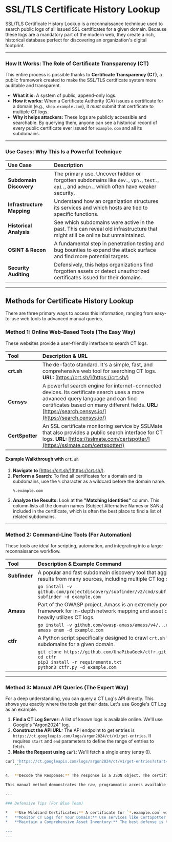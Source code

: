 # SSL/TLS Certificate History Lookup

SSL/TLS Certificate History Lookup is a reconnaissance technique used to search public logs of all issued SSL certificates for a given domain. Because these logs are a mandatory part of the modern web, they create a rich, historical database perfect for discovering an organization's digital footprint.

---
### How It Works: The Role of Certificate Transparency (CT)

This entire process is possible thanks to **Certificate Transparency (CT)**, a public framework created to make the SSL/TLS certificate system more auditable and transparent.

*   **What it is:** A system of public, append-only logs.
*   **How it works:** When a Certificate Authority (CA) issues a certificate for a domain (e.g., `shop.example.com`), it *must* submit that certificate to multiple CT logs.
*   **Why it helps attackers:** These logs are publicly accessible and searchable. By querying them, anyone can see a historical record of every public certificate ever issued for `example.com` and all its subdomains.

---
### Use Cases: Why This Is a Powerful Technique

| Use Case | Description |
| :--- | :--- |
| **Subdomain Discovery** | The primary use. Uncover hidden or forgotten subdomains like `dev.`, `vpn.`, `test.`, `api.`, and `admin.`, which often have weaker security. |
| **Infrastructure Mapping** | Understand how an organization structures its services and which hosts are tied to specific functions. |
| **Historical Analysis** | See which subdomains were active in the past. This can reveal old infrastructure that might still be online but unmaintained. |
| **OSINT & Recon** | A fundamental step in penetration testing and bug bounties to expand the attack surface and find more potential targets. |
| **Security Auditing** | Defensively, this helps organizations find forgotten assets or detect unauthorized certificates issued for their domains. |

---
## Methods for Certificate History Lookup

There are three primary ways to access this information, ranging from easy-to-use web tools to advanced manual queries.

### Method 1: Online Web-Based Tools (The Easy Way)

These websites provide a user-friendly interface to search CT logs.

| Tool            | Description & URL                                                                                                                                                                                                                             |
| :-------------- | :-------------------------------------------------------------------------------------------------------------------------------------------------------------------------------------------------------------------------------------------- |
| **crt.sh**      | The de-facto standard. It's a simple, fast, and comprehensive web tool for searching CT logs. **URL:** [https://crt.sh/](https://crt.sh/)                                                                                                     |
| **Censys**      | A powerful search engine for internet-connected devices. Its certificate search uses a more advanced query language and can find certificates based on many different fields. **URL:** [https://search.censys.io/](https://search.censys.io/) |
| **CertSpotter** | An SSL certificate monitoring service by SSLMate that also provides a public search interface for CT logs. **URL:** [https://sslmate.com/certspotter/](https://sslmate.com/certspotter/)                                                      |
#### Example Walkthrough with `crt.sh`

1.  **Navigate to** [https://crt.sh/](https://crt.sh/).
2.  **Perform a Search:** To find all certificates for a domain and its subdomains, use the `%` character as a wildcard before the domain name.
    ```
    %.example.com
    ```
3.  **Analyze the Results:** Look at the **"Matching Identities"** column. This column lists all the domain names (Subject Alternative Names or SANs) included in the certificate, which is often the best place to find a list of related subdomains.

---

### Method 2: Command-Line Tools (For Automation)

These tools are ideal for scripting, automation, and integrating into a larger reconnaissance workflow.

| Tool | Description & Example Command |
| :--- | :--- |
| **Subfinder** | A popular and fast subdomain discovery tool that aggregates results from many sources, including multiple CT log services. |
| | `go install -v github.com/projectdiscovery/subfinder/v2/cmd/subfinder@latest` <br> `subfinder -d example.com` |
| **Amass** | Part of the OWASP project, Amass is an extremely powerful framework for in-depth network mapping and asset discovery. It heavily utilizes CT logs. |
| | `go install -v github.com/owasp-amass/amass/v4/...@master` <br> `amass enum -d example.com` |
| **ctfr** | A Python script specifically designed to crawl `crt.sh` to find subdomains for a given domain. |
| | `git clone https://github.com/UnaPibaGeek/ctfr.git` <br> `cd ctfr` <br> `pip3 install -r requirements.txt` <br> `python3 ctfr.py -d example.com` |

---

### Method 3: Manual API Queries (The Expert Way)

For a deep understanding, you can query a CT Log's API directly. This shows you exactly where the tools get their data. Let's use Google's CT Log as an example.

1.  **Find a CT Log Server:** A list of known logs is available online. We'll use Google's "Argon2024" log.
2.  **Construct the API URL:** The API endpoint to get entries is `https://ct.googleapis.com/logs/argon2024/ct/v1/get-entries`. It requires `start` and `end` parameters to define the range of entries to fetch.
3.  **Make the Request using `curl`:** We'll fetch a single entry (entry 0).
```bash
curl 'https://ct.googleapis.com/logs/argon2024/ct/v1/get-entries?start=0&end=0'
    ```

4.  **Decode the Response:** The response is a JSON object. The certificate data inside is Base64 encoded and needs to be decoded and parsed (often using tools like OpenSSL) to read the domain names. This is a complex process, which is why automated tools are so popular.

This manual method demonstrates the raw, programmatic access available and highlights the value provided by the tools that automate this parsing for you.

---

### Defensive Tips (For Blue Team)

*   **Use Wildcard Certificates:** A certificate for `*.example.com` will appear in logs, but it won't reveal the specific subdomains (`dev.`, `test.`, etc.) that use it. **Trade-off:** If the private key for a wildcard certificate is ever compromised, all your subdomains are at risk.
*   **Monitor CT Logs for Your Domain:** Use services like CertSpotter or build your own scripts to alert you whenever a new certificate is issued for your domains. This helps you spot unauthorized certificates immediately.
*   **Maintain a Comprehensive Asset Inventory:** The best defense is to have a complete, up-to-date inventory of all your domains and subdomains. If you know what you own, nothing discovered in CT logs will be a surprise.

---
---
